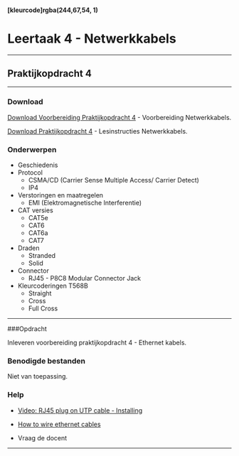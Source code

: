 #### [kleurcode]rgba(244,67,54, 1)

# Leertaak 4 - Netwerkkabels

---
## Praktijkopdracht 4
---

### Download

[Download  Voorbereiding Praktijkopdracht 4](https://elo.kw1c.nl/CMS/Studie/811%20ICT-Academie/811%20VakkenInhoud/%5BB.11%20HARa%5D%20Hardware%20AO/25187%20%C2%A0%20Applicatie-%20en%20mediaontwikkelaar/Periode%2001/Productie/02.%20Opdrachten/Leertaak%2004%20Netwerk%20kabels/Praktijkopdracht%204.Voorbereiding%20Netwerkkabels.pdf) - Voorbereiding Netwerkkabels.

[Download Praktijkopdracht 4](https://elo.kw1c.nl/CMS/Studie/811%20ICT-Academie/811%20VakkenInhoud/%5BB.11%20HARa%5D%20Hardware%20AO/25187%20%C2%A0%20Applicatie-%20en%20mediaontwikkelaar/Periode%2001/Productie/02.%20Opdrachten/Leertaak%2004%20Netwerk%20kabels/Praktijkopdracht%204.Netwerkkabels.docx) - Lesinstructies Netwerkkabels.

### Onderwerpen
* Geschiedenis
* Protocol
  * CSMA/CD (Carrier Sense Multiple Access/ Carrier Detect)
  * IP4
* Verstoringen en maatregelen
  * EMI (Elektromagnetische Interferentie)
* CAT versies
  * CAT5e
  * CAT6
  * CAT6a
  * CAT7
* Draden
  * Stranded
  * Solid
* Connector
  - RJ45 - P8C8 Modular Connector Jack
* Kleurcoderingen T568B
  * Straight
  * Cross
  * Full Cross

------

###Opdracht

Inleveren voorbereiding praktijkopdracht 4 - Ethernet kabels.

### Benodigde bestanden
Niet van toepassing.

### Help

- [Video: RJ45 plug on UTP cable - Installing ](https://www.youtube.com/watch?v=v7H8OoKA4F8)

- [How to wire ethernet cables](https://www.ertyu.org/steven_nikkel/ethernetcables.html)

- Vraag de docent

------
